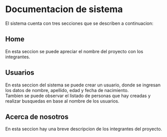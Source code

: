 # Documentacion de sistema

El sistema cuenta con tres secciones que se describen a continuacion:

## Home
En esta seccion se puede apreciar el nombre del proyecto con los integrantes.

## Usuarios
En esta seccion del sistema se puede crear un usuario, donde se ingresan los
datos de nombre, apellido, edad y fecha de nacimiento.  
Tambien se puede observar el listado de personas que hay creadas y
realizar busquedas en base al nombre de los usuarios.

## Acerca de nosotros
En esta seccion hay una breve descripcion de los integrantes del proyecto.